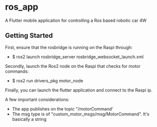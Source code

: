 # ros_app

A Flutter mobile application for controlling a Ros based robotic car 4W

## Getting Started

First, ensure that the rosbridge is running on the Raspi through:
- $ ros2 launch rosbridge_server rosbridge_websocket_launch.xml

Secondly, launch the Ros2 node on the Raspi that checks for motor commands:
- $ ros2 run drivers_pkg motor_node

Finally, you can launch the flutter application and connect to the Raspi ip.

A few important considerations:
- The app publishes on the topic "/motorCommand'
- The msg type is of "custom_motor_msgs/msg/MotorCommand". It's basically a string

